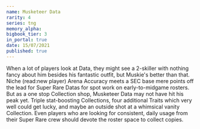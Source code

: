 ```yaml
---
name: Musketeer Data
rarity: 4
series: tng
memory_alpha:
bigbook_tier: 3
in_portal: true
date: 15/07/2021
published: true
---
```


When a lot of players look at Data, they might see a 2-skiller with nothing fancy about him besides his fantastic outfit, but Muskie's better than that. Niche (read:new player) Arena Accuracy meets a SEC base mere points off the lead for Super Rare Datas for spot work on early-to-midgame rosters. But as a one stop Collection shop, Musketeer Data may not have hit his peak yet. Triple stat-boosting Collections, four additional Traits which very well could get lucky, and maybe an outside shot at a whimsical vanity Collection. Even players who are looking for consistent, daily usage from their Super Rare crew should devote the roster space to collect copies.
